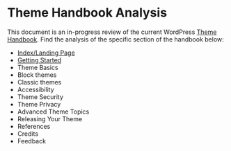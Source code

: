 # Theme Handbook Analysis

This document is an in-progress review of the current WordPress [Theme Handbook](https://developer.wordpress.org/themes/). Find the analysis of the specific section of the handbook below:

- [Index/Landing Page](/_notes/analysis-index.md)
- [Getting Started](/_notes/analysis-getting-started.md)
- Theme Basics
- Block themes
- Classic themes
- Accessibility
- Theme Security
- Theme Privacy
- Advanced Theme Topics
- Releasing Your Theme
- References
- Credits
- Feedback




